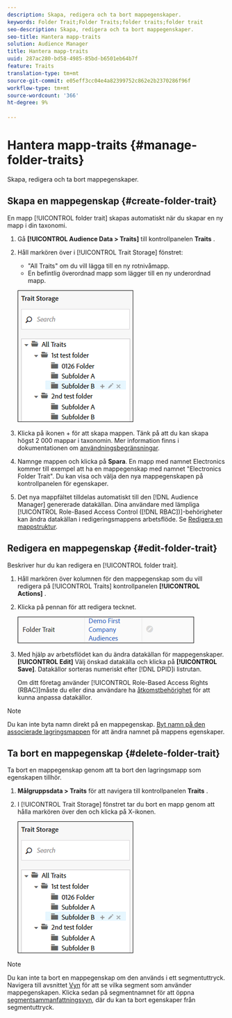 ```yaml
---
description: Skapa, redigera och ta bort mappegenskaper.
keywords: Folder Trait;Folder Traits;folder traits;folder trait
seo-description: Skapa, redigera och ta bort mappegenskaper.
seo-title: Hantera mapp-traits
solution: Audience Manager
title: Hantera mapp-traits
uuid: 287ac280-bd58-4985-85bd-b6501eb64b7f
feature: Traits
translation-type: tm+mt
source-git-commit: e05eff3cc04e4a82399752c862e2b2370286f96f
workflow-type: tm+mt
source-wordcount: '366'
ht-degree: 9%

---
```



# Hantera mapp-traits {#manage-folder-traits}

Skapa, redigera och ta bort mappegenskaper.

## Skapa en mappegenskap {#create-folder-trait}

En mapp [!UICONTROL folder trait] skapas automatiskt när du skapar en ny mapp i din taxonomi.

<!-- create-folder-trait.xml -->

1. Gå **[!UICONTROL Audience Data > Traits]** till kontrollpanelen **Traits** .
1. Håll markören över i [!UICONTROL Trait Storage] fönstret:

   * &quot;All Traits&quot; om du vill lägga till en ny rotnivåmapp.
   * En befintlig överordnad mapp som lägger till en ny underordnad mapp.

   ![](assets/folder_traits_create.PNG)

1. Klicka på ikonen + för att skapa mappen. Tänk på att du kan skapa högst 2 000 mappar i taxonomin. Mer information finns i dokumentationen om [användningsbegränsningar](../../features/administration/usage-limits.md).
1. Namnge mappen och klicka på **Spara**. En mapp med namnet Electronics kommer till exempel att ha en mappegenskap med namnet &quot;Electronics Folder Trait&quot;. Du kan visa och välja den nya mappegenskapen på kontrollpanelen för egenskaper.
1. Det nya mappfältet tilldelas automatiskt till den [!DNL Audience Manager] genererade datakällan. Dina användare med lämpliga [!UICONTROL Role-Based Access Control ([!DNL RBAC])]-behörigheter kan ändra datakällan i redigeringsmappens arbetsflöde. Se [Redigera en mappstruktur](../../features/traits/manage-folder-traits.md#edit-folder-trait).

## Redigera en mappegenskap {#edit-folder-trait}

Beskriver hur du kan redigera en [!UICONTROL folder trait].

<!-- edit-folder-trait.xml -->

1. Håll markören över kolumnen för den mappegenskap som du vill redigera på [!UICONTROL Traits] kontrollpanelen **[!UICONTROL Actions]** .
1. Klicka på pennan för att redigera tecknet.

   ![](assets/folder_traits_edit_border.png)

1. Med hjälp av arbetsflödet kan du ändra datakällan för mappegenskaper. **[!UICONTROL Edit]** Välj önskad datakälla och klicka på **[!UICONTROL Save]**. Datakällor sorteras numeriskt efter [!DNL DPID]i listrutan.

   Om ditt företag använder [!UICONTROL Role-Based Access Rights (RBAC)]måste du eller dina användare ha [åtkomstbehörighet](../../features/traits/about-folder-traits.md#role-based-access-controls) för att kunna anpassa datakällor.

>[!NOTE]
>
>Du kan inte byta namn direkt på en mappegenskap. [Byt namn på den associerade lagringsmappen](../../features/traits/trait-storage.md#rename-delete-trait-storage-folder) för att ändra namnet på mappens egenskaper.

## Ta bort en mappegenskap {#delete-folder-trait}

Ta bort en mappegenskap genom att ta bort den lagringsmapp som egenskapen tillhör.

<!-- delete-folder-trait.xml -->

1. **Målgruppsdata > Traits** för att navigera till kontrollpanelen **Traits** .
1. I [!UICONTROL Trait Storage] fönstret tar du bort en mapp genom att hålla markören över den och klicka på X-ikonen.

   ![Stegresultat](assets/folder_traits_create.PNG)

>[!NOTE]
>
>Du kan inte ta bort en mappegenskap om den används i ett segmentuttryck. Navigera till avsnittet [Vyn](../../features/traits/trait-details-page.md) för att se vilka segment som använder mappegenskapen. Klicka sedan på segmentnamnet för att öppna [segmentsammanfattningsvyn](../../features/segments/segment-summary-view.md), där du kan ta bort egenskaper från segmentuttryck.